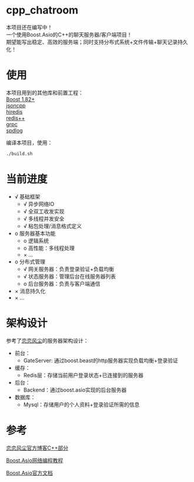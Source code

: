 # cpp_chatroom
本项目还在编写中！<br>
一个使用Boost.Asio的C++的聊天服务器/客户端项目！<br>
期望能写出稳定、高效的服务端；同时支持分布式系统+文件传输+聊天记录持久化！

# 使用
本项目用到的其他库和前置工程：<br>
[Boost 1.82+](https://www.boost.org/releases/latest/) <br>
[jsoncpp](https://github.com/open-source-parsers/jsoncpp) <br>
[hiredis](https://github.com/redis/hiredis) <br>
[redis++](https://github.com/sewenew/redis-plus-plus) <br>
[grpc](https://github.com/grpc/grpc/) <br>
[spdlog](https://github.com/gabime/spdlog/releases/tag/v1.15.3) <br>


编译本项目，使用：
```bash
./build.sh
```

# 当前进度
- √ 基础框架
    - √ 异步网络IO
    - √ 全双工收发实现
    - √ 多线程并发安全
    - √ 粘包处理/消息格式定义
- o 服务器基本功能
    - o 逻辑系统
    - o 高性能：多线程处理
    - × ...
- o 分布式管理
    - √ 网关服务器：负责登录验证+负载均衡
    - √ 状态服务器：管理后台在线服务器列表
    - o 后台服务器：负责与客户端通信
- × 消息持久化
- × ...

# 架构设计
参考了[恋恋风尘](https://llfc.club/category?catid=225RaiVNI8pFDD5L4m807g7ZwmF#!aid/2eIZbBf2pkVGQG1oPdRLDtTDLo0)的服务器架构设计：
- 前台：
    - GateServer: 通过boost.beast的http服务器实现负载均衡+登录验证
- 缓存：
    - Redis层：存储当前用户登录状态+已连接到的服务器
- 后台：
    - Backend：通过boost.asio实现的后台服务器
- 数据库：
    - Mysql：存储用户的个人资料+登录验证所需的信息

# 参考
[恋恋风尘官方博客C++部分](https://llfc.club/category?catid=225RaiVNI8pFDD5L4m807g7ZwmF)

[Boost.Asio网络编程教程](https://mmoaay.gitbooks.io/boost-asio-cpp-network-programming-chinese/content/)

[Boost.Asio官方文档](https://www.boost.org/doc/libs/latest/doc/html/boost_asio.html)